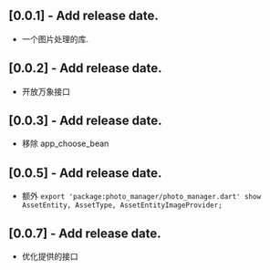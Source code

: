## [0.0.1] - Add release date.

* 一个图片处理的库.

## [0.0.2] - Add release date.

* 开放万象接口

## [0.0.3] - Add release date.

* 移除 app_choose_bean

## [0.0.5] - Add release date.

* 额外 `export 'package:photo_manager/photo_manager.dart' show AssetEntity, AssetType, AssetEntityImageProvider;`

## [0.0.7] - Add release date.

* 优化提供的接口
